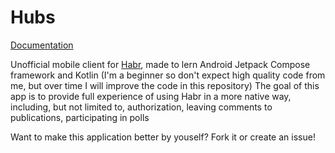# Hubs
[Documentation](https://github.com/Garneg/Hubs-docs)

Unofficial mobile client for [Habr](https://habr.com), made to lern Android Jetpack Compose framework and Kotlin (I'm a beginner so don't expect high quality code from me, but over time I will improve the code in this repository)
The goal of this app is to provide full experience of using Habr in a more native way, including, but not limited to, authorization, leaving comments to publications, participating in polls

Want to make this application better by youself? Fork it or create an issue!
